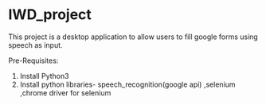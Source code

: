 # IWD_project

This project is a desktop application to allow users to fill google forms using speech as input.

Pre-Requisites:
1. Install Python3
2. Install python libraries-
     speech_recognition(google api)
     ,selenium
     ,chrome driver for selenium
     

